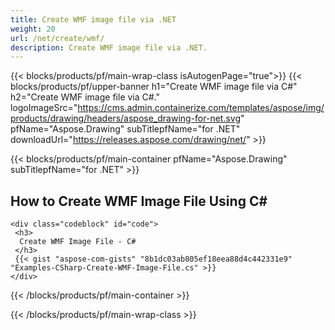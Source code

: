 ```yaml
---
title: Create WMF image file via .NET
weight: 20
url: /net/create/wmf/
description: Create WMF image file via .NET.
---
```


{{< blocks/products/pf/main-wrap-class isAutogenPage="true">}}
{{< blocks/products/pf/upper-banner h1="Create WMF image file via C#" h2="Create WMF image file via C#." logoImageSrc="https://cms.admin.containerize.com/templates/aspose/img/products/drawing/headers/aspose_drawing-for-net.svg" pfName="Aspose.Drawing" subTitlepfName="for .NET" downloadUrl="https://releases.aspose.com/drawing/net/" >}}

{{< blocks/products/pf/main-container pfName="Aspose.Drawing" subTitlepfName="for .NET" >}}

<h2>How to Create WMF Image File Using C#</h2>

    <div class="codeblock" id="code">
     <h3>
      Create WMF Image File - C#
     </h3>
     {{< gist "aspose-com-gists" "8b1dc03ab805ef18eea88d4c442331e9" "Examples-CSharp-Create-WMF-Image-File.cs" >}}
    </div>

{{< /blocks/products/pf/main-container >}}


{{< /blocks/products/pf/main-wrap-class >}}
